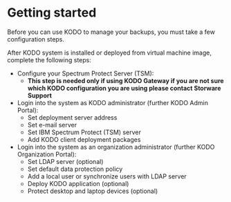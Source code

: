 # Getting started

Before you can use KODO to manage your backups, you must take a few configuration steps.

After KODO system is installed or deployed from virtual machine image, complete the following steps:

* Configure your Spectrum Protect Server \(TSM\):
  * **This step is needed only if using KODO Gateway if you are not sure which KODO configuration you are using please contact Storware Support**
* Login into the system as KODO administrator \(further KODO Admin Portal\):
  * Set deployment server address
  * Set e-mail server
  * Set IBM Spectrum Protect \(TSM\) server 
  * Add KODO client deployment packages
* Login into the system as an organization administrator \(further KODO Organization Portal\):
  * Set LDAP server \(optional\)
  * Set default data protection policy
  * Add a local user or synchronize users with LDAP server 
  * Deploy KODO application \(optional\)
  * Protect desktop and laptop devices \(optional\)

